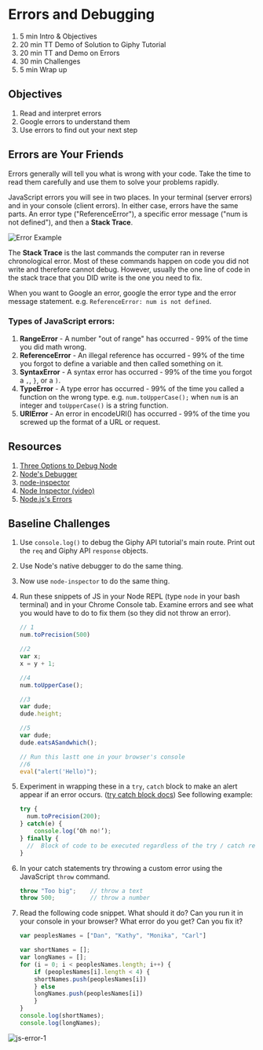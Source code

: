 # Errors and Debugging

1. 5 min Intro & Objectives
1. 20 min TT Demo of Solution to Giphy Tutorial
1. 20 min TT and Demo on Errors
1. 30 min Challenges
1. 5 min Wrap up

## Objectives

1. Read and interpret errors
1. Google errors to understand them
1. Use errors to find out your next step

## Errors are Your Friends

Errors generally will tell you what is wrong with your code. Take the time to read them carefully and use them to solve your problems rapidly.

JavaScript errors you will see in two places. In your terminal (server errors) and in your console (client errors). In either case, errors have the same parts. An error type ("ReferenceError"), a specific error message ("num is not defined"), and then a **Stack Trace**.

![Error Example](assets/error-example.png)

The **Stack Trace** is the last commands the computer ran in reverse chronological error. Most of these commands happen on code you did not write and therefore cannot debug. However, usually the one line of code in the stack trace that you DID write is the one you need to fix.

When you want to Google an error, google the error type and the error message statement. e.g. `ReferenceError: num is not defined`.

### Types of JavaScript errors:

1. **RangeError** - A number "out of range" has occurred - 99% of the time you did math wrong.
1. **ReferenceError** - An illegal reference has occurred - 99% of the time you forgot to define a variable and then called something on it.
1. **SyntaxError** - A syntax error has occurred - 99% of the time you forgot a `,`, `}`, or a `)`.
1. **TypeError** - A type error has occurred - 99% of the time you called a function on the wrong type. e.g. `num.toUpperCase();` when `num` is an integer and `toUpperCase()` is a string function.
1. **URIError** - An error in encodeURI() has occurred - 99% of the time you screwed up the format of a URL or request.

## Resources

1. [Three Options to Debug Node](https://spin.atomicobject.com/2015/09/25/debug-node-js/)
1. [Node's Debugger](https://nodejs.org/api/debugger.html)
1. [node-inspector](https://github.com/node-inspector/node-inspector)
1. [Node Inspector (video)](https://www.youtube.com/watch?v=03qGA-GJXjI)
1. [Node.js's Errors](https://nodejs.org/api/errors.html#errors_class_referenceerror)

## Baseline Challenges

1. Use `console.log()` to debug the Giphy API tutorial's main route. Print out the `req` and Giphy API `response` objects.
1. Use Node's native debugger to do the same thing.
1. Now use `node-inspector` to do the same thing.

1. Run these snippets of JS in your Node REPL (type `node` in your bash terminal) and in your Chrome Console tab. Examine errors and see what you would have to do to fix them (so they did not throw an error).

	```js
	// 1
	num.toPrecision(500)

	//2
	var x;
	x = y + 1;

	//4
	num.toUpperCase();

	//3
	var dude;
	dude.height;

	//5
	var dude;
	dude.eatsASandwhich();
	
	// Run this lastt one in your browser's console
	//6 
	eval("alert('Hello)");
	```

1. Experiment in wrapping these in a `try`, `catch` block to make an alert appear if an error occurs. ([try catch block docs](https://www.w3schools.com/js/tryit.asp?filename=tryjs_try_catch)) See following example:

	```js
	try {
	  num.toPrecision(200);
	} catch(e) {
		console.log(‘Oh no!’);
	} finally {
	  //  Block of code to be executed regardless of the try / catch result
	}
	```

1. In your catch statements try throwing a custom error using the JavaScript `throw` command.

	```js
	throw "Too big";    // throw a text
	throw 500;          // throw a number
	```

1. Read the following code snippet. What should it do? Can you run it in your console in your browser? What error do you get? Can you fix it?

	```js
	var peoplesNames = ["Dan", "Kathy", "Monika", "Carl"]

	var shortNames = [];
	var longNames = [];
	for (i = 0; i < peoplesNames.length; i++) {
	    if (peoplesNames[i].length < 4) {
		shortNames.push(peoplesNames[i])
	    } else
		longNames.push(peoplesNames[i])
	    }
	}
	console.log(shortNames);
	console.log(longNames);
	```

![js-error-1](assets/js-error-1.png)
